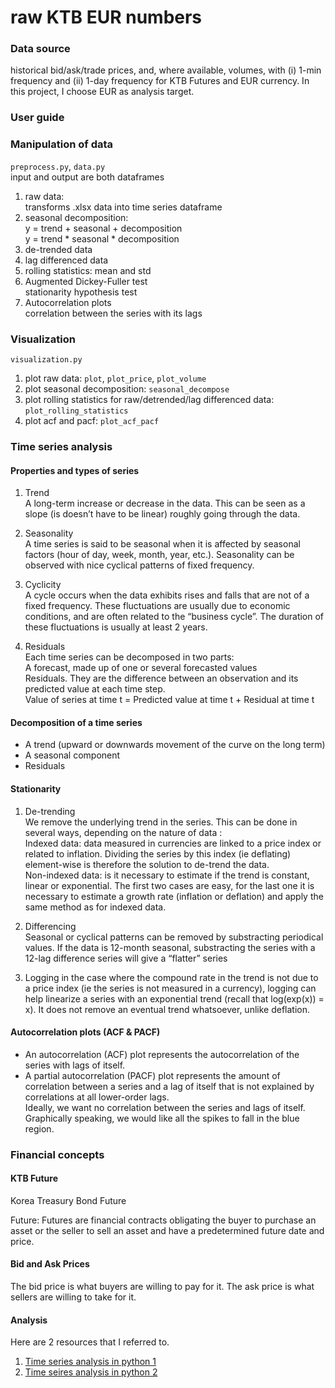# raw KTB EUR numbers

### Data source
historical bid/ask/trade prices, and, where available, volumes, with (i) 1-min frequency and (ii) 1-day frequency for KTB Futures and EUR currency. 
In this project, I choose EUR as analysis target.

### User guide


### Manipulation of data
`preprocess.py`, `data.py`
<br/> input and output are both dataframes
1. raw data:
<br/> transforms .xlsx data into time series dataframe
2. seasonal decomposition:
<br/> y = trend + seasonal + decomposition
<br/> y = trend * seasonal * decomposition
3. de-trended data 
4. lag differenced data
5. rolling statistics: mean and std
6. Augmented Dickey-Fuller test
<br/> stationarity hypothesis test
7. Autocorrelation plots
<br/> correlation between the series with its lags


### Visualization
`visualization.py`
1. plot raw data: `plot`, `plot_price`, `plot_volume`
2. plot seasonal decomposition: `seasonal_decompose`
3. plot rolling statistics for raw/detrended/lag differenced data: `plot_rolling_statistics`
4. plot acf and pacf: `plot_acf_pacf`

### Time series analysis
#### Properties and types of series
1. Trend 
<br/>A long-term increase or decrease in the data. 
This can be seen as a slope (is doesn’t have to be linear) roughly going through the data.

2. Seasonality
<br/>A time series is said to be seasonal when it is affected by seasonal factors (hour of day, week, month, year, etc.). 
Seasonality can be observed with nice cyclical patterns of fixed frequency.

3. Cyclicity
<br/>A cycle occurs when the data exhibits rises and falls that are not of a fixed frequency. 
These fluctuations are usually due to economic conditions, and are often related to the “business cycle”. 
The duration of these fluctuations is usually at least 2 years.

4. Residuals
<br/>Each time series can be decomposed in two parts:
<br/>A forecast, made up of one or several forecasted values
<br/>Residuals. They are the difference between an observation and its predicted value at each time step.
<br/> Value of series at time t = Predicted value at time t + Residual at time t

#### Decomposition of a time series
* A trend (upward or downwards movement of the curve on the long term)
* A seasonal component
* Residuals

#### Stationarity
1. De-trending
<br/> We remove the underlying trend in the series. This can be done in several ways, depending on the nature of data :
<br/>Indexed data: data measured in currencies are linked to a price index or related to inflation. Dividing the series by this index (ie deflating) element-wise is therefore the solution to de-trend the data.
<br/>Non-indexed data: is it necessary to estimate if the trend is constant, linear or exponential. The first two cases are easy, for the last one it is necessary to estimate a growth rate (inflation or deflation) and apply the same method as for indexed data.

2. Differencing
<br/>Seasonal or cyclical patterns can be removed by substracting periodical values. 
If the data is 12-month seasonal, substracting the series with a 12-lag difference series will give a “flatter” series

3. Logging
in the case where the compound rate in the trend is not due to a price index (ie the series is not measured in a currency), 
logging can help linearize a series with an exponential trend (recall that log(exp(x)) = x). 
It does not remove an eventual trend whatsoever, unlike deflation.

#### Autocorrelation plots (ACF & PACF)
- An autocorrelation (ACF) plot represents the autocorrelation of the series with lags of itself.
- A partial autocorrelation (PACF) plot represents the amount of correlation between a series and a lag of itself that is not explained by correlations at all lower-order lags.
<br/> Ideally, we want no correlation between the series and lags of itself. Graphically speaking, we would like all the spikes to fall in the blue region.

### Financial concepts
#### KTB Future
Korea Treasury Bond Future

Future:
Futures are financial contracts obligating the buyer to purchase an asset or the seller to sell an asset and have a predetermined future date and price.

#### Bid and Ask Prices
The bid price is what buyers are willing to pay for it. The ask price is what sellers are willing to take for it.

#### Analysis
Here are 2 resources that I referred to.
1. [Time series analysis in python 1](https://towardsdatascience.com/time-series-in-python-exponential-smoothing-and-arima-processes-2c67f2a52788)
2. [Time seires analysis in python 2](https://towardsdatascience.com/time-series-in-python-part-2-dealing-with-seasonal-data-397a65b74051)


